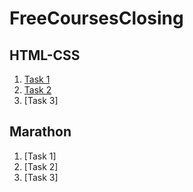 # FreeCoursesClosing

## HTML-CSS
1. [Task 1](https://brainfixer-resultschool.github.io/FreeCoursesClosing/HTML-CSS/1/)
2. [Task 2](https://brainfixer-resultschool.github.io/FreeCoursesClosing/HTML-CSS/2/)
3. [Task 3]

## Marathon
1. [Task 1]
2. [Task 2]
3. [Task 3]
